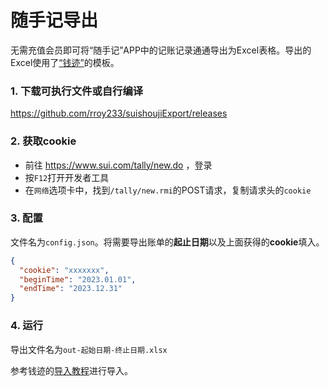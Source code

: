 # 随手记导出

无需充值会员即可将“随手记”APP中的记账记录通通导出为Excel表格。导出的Excel使用了[“钱迹”](https://qianjiapp.com/)的模板。

### 1. 下载可执行文件或自行编译

[https://github.com/rroy233/suishoujiExport/releases
](https://github.com/rroy233/suishoujiExport/releases)

### 2. 获取cookie

- 前往 https://www.sui.com/tally/new.do ，登录
- 按`F12`打开开发者工具
- 在`网络`选项卡中，找到`/tally/new.rmi`的POST请求，复制请求头的`cookie`

### 3. 配置

文件名为`config.json`。将需要导出账单的**起止日期**以及上面获得的**cookie**填入。

```json
{
  "cookie": "xxxxxxx",
  "beginTime": "2023.01.01",
  "endTime": "2023.12.31"
}
```

### 4. 运行

导出文件名为`out-起始日期-终止日期.xlsx`

参考钱迹的[导入教程](https://docs.qianjiapp.com/other/import_templete.html)进行导入。